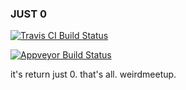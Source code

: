 ### JUST 0 ###

[![Travis CI Build Status](https://travis-ci.org/scarfunk/number-zero.svg?branch=master)](https://travis-ci.org/scarfunk/number-zero)

[![Appveyor Build Status](https://ci.appveyor.com/api/projects/status/.../branch/master?svg=true)](https://ci.appveyor.com/project/scarfunk/number-zero/branch/master)

it's return just 0.
that's all.
weirdmeetup.
